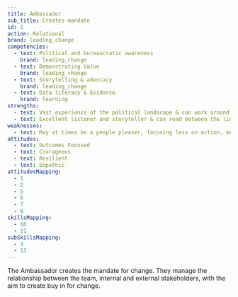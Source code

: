 ```yaml
---
title: Ambassador
sub_title: Creates mandate
id: 1
action: Relational
brand: leading_change
competencies:
  - text: Political and bureaucratic awareness
    brand: leading_change
  - text: Demonstrating Value
    brand: leading_change
  - text: Storytelling & advocacy
    brand: leading_change
  - text: Data literacy & Evidence
    brand: learning
strengths:
  - text: Vast experience of the political landscape & can work around the system
  - text: Excellent listener and storyteller & can read between the lines of what people are saying
weaknesses:
  - text: May at times be a people pleaser, focusing less on action, more on relationships
attitudes:
  - text: Outcomes Focused
  - text: Courageous
  - text: Resilient
  - text: Empathic
attitudesMapping:
  - 1
  - 2
  - 5
  - 6
  - 7
  - 8
skillsMapping:
  - 10
  - 11
subSkillsMapping:
  - 4
  - 13
---
```


The Ambassador creates the mandate for change. They manage the relationship between the team, internal and external stakeholders, with the aim to create buy in for change.